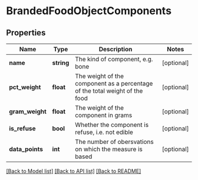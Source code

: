 # BrandedFoodObjectComponents

## Properties
Name | Type | Description | Notes
------------ | ------------- | ------------- | -------------
**name** | **string** | The kind of component, e.g. bone | [optional] 
**pct_weight** | **float** | The weight of the component as a percentage of the total weight of the food | [optional] 
**gram_weight** | **float** | The weight of the component in grams | [optional] 
**is_refuse** | **bool** | Whether the component is refuse, i.e. not edible | [optional] 
**data_points** | **int** | The number of obersvations on which the measure is based | [optional] 

[[Back to Model list]](../../README.md#documentation-for-models) [[Back to API list]](../../README.md#documentation-for-api-endpoints) [[Back to README]](../../README.md)

